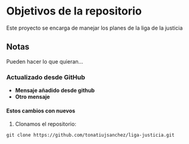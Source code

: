 # Objetivos de la repositorio

Este proyecto se encarga de manejar los planes de la liga de la justicia


## Notas
Pueden hacer lo que quieran...


### Actualizado desde GitHub
- __Mensaje añadido desde github__
- __Otro mensaje__


#### Estos cambios con nuevos

 1. Clonamos el repositorio:
```
git clone https://github.com/tonatiujsanchez/liga-justicia.git
```

